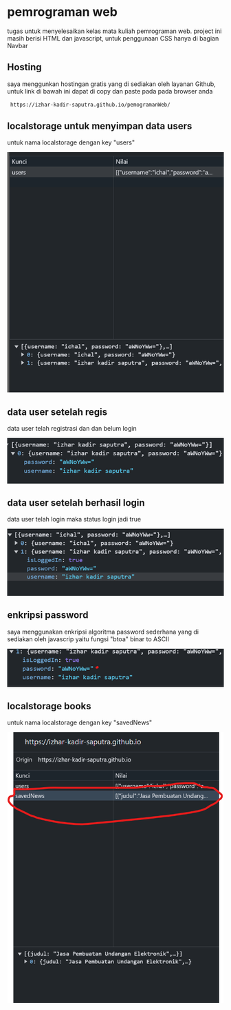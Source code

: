 
# pemrograman web

tugas untuk menyelesaikan kelas mata kuliah pemrograman web. project ini masih berisi HTML dan javascript, untuk penggunaan CSS hanya di bagian Navbar


## Hosting

saya menggunkan hostingan gratis yang di sediakan oleh layanan Github, untuk link di bawah ini dapat di copy dan paste pada pada browser anda

```bash
 https://izhar-kadir-saputra.github.io/pemogramanWeb/
```


## localstorage untuk menyimpan data users
untuk nama localstorage dengan key "users"

![App Screenshot](./images/dataUser.png)

## data user setelah regis
data user telah registrasi dan dan belum login

![App Screenshot](./images/userregis.png)

## data user setelah berhasil login
data user telah login maka status login jadi true

![App Screenshot](./images/userlogin.png)

## enkripsi password
saya menggunakan enkripsi algoritma password sederhana yang di sediakan oleh javascrip yaitu fungsi "btoa" binar to ASCII

![App Screenshot](./images/enkripsipassword.png)

## localstorage books 
untuk nama localstorage dengan key "savedNews"

![App Screenshot](./images/databooks.png)


